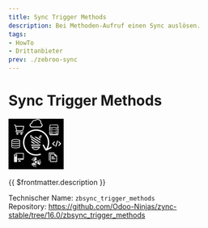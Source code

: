 ```yaml
---
title: Sync Trigger Methods
description: Bei Methoden-Aufruf einen Sync auslösen.
tags:
- HowTo
- Drittanbieter
prev: ./zebroo-sync
---
```

# Sync Trigger Methods
![](attachments/icon_odoo_zbsync.png)

{{ $frontmatter.description }}

Technischer Name: `zbsync_trigger_methods`\
Repository: <https://github.com/Odoo-Ninjas/zync-stable/tree/16.0/zbsync_trigger_methods>
